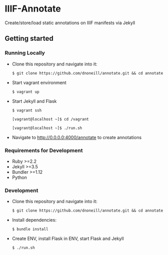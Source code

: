 # IIIF-Annotate

Create/store/load static annotations on IIIF manifests via Jekyll

## Getting started
### Running Locally
- Clone this repository and navigate into it:

  `$ git clone https://github.com/dnoneill/annotate.git && cd annotate`

- Start vagrant environment

  `$ vagrant up`

- Start Jekyll and Flask

  `$ vagrant ssh`

  `[vagrant@localhost ~]$ cd /vagrant`

  `[vagrant@localhost ~]$ ./run.sh`

- Navigate to http://0.0.0.0:4000/annotate to create annotations


### Requirements for Development
- Ruby >=2.2
- Jekyll >=3.5
- Bundler >=1.12
- Python

### Development
- Clone this repository and navigate into it:

  `$ git clone https://github.com/dnoneill/annotate.git && cd annotate`
- Install dependencies:

  `$ bundle install`
- Create ENV, install Flask in ENV, start Flask and Jekyll

  `$ ./run.sh`
